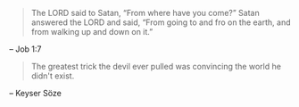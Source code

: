 > The LORD said to Satan, “From where have you come?” Satan answered the LORD
> and said, “From going to and fro on the earth, and from walking up and down on
> it.”

– Job 1:7

> The greatest trick the devil ever pulled was convincing the world he didn't
> exist.

– Keyser Söze
